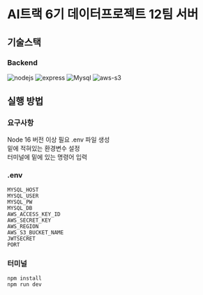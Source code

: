 # AI트랙 6기 데이터프로젝트 12팀  서버

## 기술스택

### Backend

![nodejs](https://img.shields.io/badge/node.js-339933?style=for-the-badge&logo=node.js&logoColor=ffffff) ![express](https://img.shields.io/badge/express-000000?style=for-the-badge&logo=express&logoColor=ffffff) ![Mysql](https://img.shields.io/badge/Mysql-4479A1?style=for-the-badge&logo=mysql&logoColor=ffffff) ![aws-s3](https://img.shields.io/badge/aws--s3-FF9900?style=for-the-badge&logo=amazons3&logoColor=ffffff)

## 실행 방법

### 요구사항

Node 16 버전 이상 필요
.env 파일 생성 <br>
밑에 적혀있는 환경변수 설정 <br>
터미널에 밑에 있는 명령어 입력

### .env

```
MYSQL_HOST
MYSQL_USER
MYSQL_PW
MYSQL_DB
AWS_ACCESS_KEY_ID
AWS_SECRET_KEY
AWS_REGION
AWS_S3_BUCKET_NAME
JWTSECRET
PORT
```

### 터미널

``` 
npm install 
npm run dev
```
